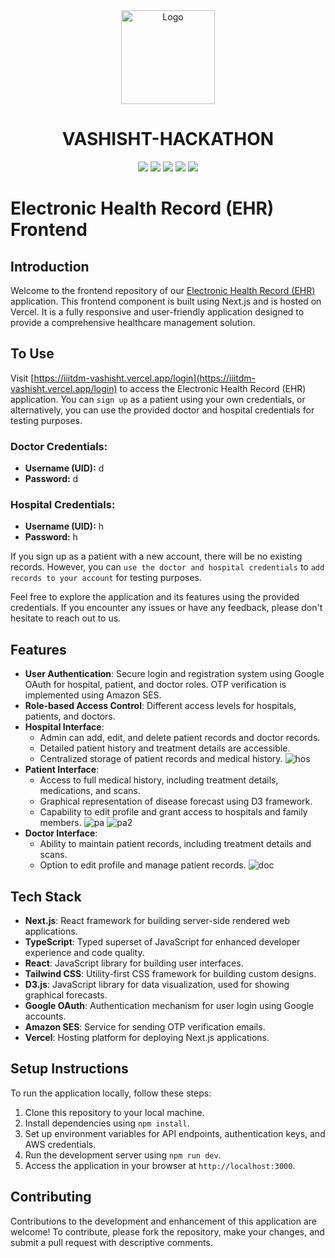 <div align=center>
  <img src="https://github.com/bitspaceorg/.github/assets/119417646/577c8581-499e-4cbb-a2f8-e78c643204bc" width="150" alt="Logo"/>
   <h1> VASHISHT-HACKATHON</h1>
  <img src="https://img.shields.io/badge/Next-black?style=for-the-badge&logo=next.js&logoColor=white">
<img src="https://img.shields.io/badge/:bitspace-%23121011?style=for-the-badge&logoColor=%23ffffff&color=%23000000">
<img src="https://img.shields.io/badge/vashisht-%23121011?style=for-the-badge&color=black">
<img src="https://img.shields.io/badge/iiitdm-%23121011?style=for-the-badge&logoColor=%23ffffff&color=%23000000">
<img src="https://img.shields.io/badge/github-%23121011.svg?style=for-the-badge&logo=github&color=black">
</div>

# Electronic Health Record (EHR) Frontend

## Introduction
Welcome to the frontend repository of our [Electronic Health Record (EHR)](https://iiitdm-vashisht.vercel.app/login) application. This frontend component is built using Next.js and is hosted on Vercel. It is a fully responsive and user-friendly application designed to provide a comprehensive healthcare management solution.

## To Use

Visit [https://iiitdm-vashisht.vercel.app/login](https://iiitdm-vashisht.vercel.app/login) to access the Electronic Health Record (EHR) application. You can `sign up` as a patient using your own credentials, or alternatively, you can use the provided doctor and hospital credentials for testing purposes.

### Doctor Credentials:
- **Username (UID):** d
- **Password:** d

### Hospital Credentials:
- **Username (UID):** h
- **Password:** h

If you sign up as a patient with a new account, there will be no existing records. However, you can `use the doctor and hospital credentials` to `add records to your account` for testing purposes.

Feel free to explore the application and its features using the provided credentials. If you encounter any issues or have any feedback, please don't hesitate to reach out to us.

## Features
- **User Authentication**: Secure login and registration system using Google OAuth for hospital, patient, and doctor roles. OTP verification is implemented using Amazon SES.
- **Role-based Access Control**: Different access levels for hospitals, patients, and doctors.
- **Hospital Interface**:
  - Admin can add, edit, and delete patient records and doctor records.
  - Detailed patient history and treatment details are accessible.
  - Centralized storage of patient records and medical history.
    ![hos](https://cdn.discordapp.com/attachments/1217865124820287508/1218824794661720125/image.png?ex=6609120b&is=65f69d0b&hm=f556d128da0375842cbf4634635b85b1c119b24ca0de83e6d7843519903050b6&)
- **Patient Interface**:
  - Access to full medical history, including treatment details, medications, and scans.
  - Graphical representation of disease forecast using D3 framework.
  - Capability to edit profile and grant access to hospitals and family members.
    ![pa](https://cdn.discordapp.com/attachments/1217865124820287508/1218823950730133504/image.png?ex=66091142&is=65f69c42&hm=1ee9cb6eb924084a256525ec464daa23f6805603a6721d62a4b6fba718fb80d6&)
    ![pa2](https://cdn.discordapp.com/attachments/1217865124820287508/1218824011954524251/image.png?ex=66091151&is=65f69c51&hm=bb3932ef2e640e26f15f656943b42911f33d930cf033a45912ba002600cbe6d0&)
- **Doctor Interface**:
  - Ability to maintain patient records, including treatment details and scans.
  - Option to edit profile and manage patient records.
    ![doc](https://cdn.discordapp.com/attachments/1217865124820287508/1218824708246605915/image.png?ex=660911f7&is=65f69cf7&hm=c81e0a63a2dfc269a0ec6505b72f499141ad45e722500de98c1d2c138d365ecc&)

## Tech Stack
- **Next.js**: React framework for building server-side rendered web applications.
- **TypeScript**: Typed superset of JavaScript for enhanced developer experience and code quality.
- **React**: JavaScript library for building user interfaces.
- **Tailwind CSS**: Utility-first CSS framework for building custom designs.
- **D3.js**: JavaScript library for data visualization, used for showing graphical forecasts.
- **Google OAuth**: Authentication mechanism for user login using Google accounts.
- **Amazon SES**: Service for sending OTP verification emails.
- **Vercel**: Hosting platform for deploying Next.js applications.

## Setup Instructions
To run the application locally, follow these steps:
1. Clone this repository to your local machine.
2. Install dependencies using `npm install`.
3. Set up environment variables for API endpoints, authentication keys, and AWS credentials.
4. Run the development server using `npm run dev`.
5. Access the application in your browser at `http://localhost:3000`.

## Contributing
Contributions to the development and enhancement of this application are welcome! To contribute, please fork the repository, make your changes, and submit a pull request with descriptive comments.
